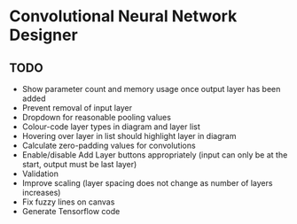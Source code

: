 #  Convolutional Neural Network Designer

## TODO
* Show parameter count and memory usage once output layer has been added
* Prevent removal of input layer
* Dropdown for reasonable pooling values
* Colour-code layer types in diagram and layer list
* Hovering over layer in list should highlight layer in diagram
* Calculate zero-padding values for convolutions
* Enable/disable Add Layer buttons appropriately (input can only be at the start, output must be last layer)
* Validation
* Improve scaling (layer spacing does not change as number of layers increases)
* Fix fuzzy lines on canvas
* Generate Tensorflow code
